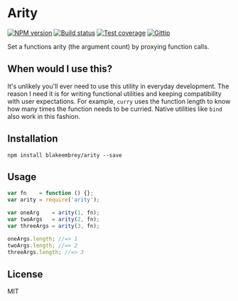 # Arity

[![NPM version][npm-image]][npm-url]
[![Build status][travis-image]][travis-url]
[![Test coverage][coveralls-image]][coveralls-url]
[![Gittip][gittip-image]][gittip-url]

Set a functions arity (the argument count) by proxying function calls.

## When would I use this?

It's unlikely you'll ever need to use this utility in everyday development. The reason I need it is for writing functional utilities and keeping compatibility with user expectations. For example, `curry` uses the function length to know how many times the function needs to be curried. Native utilities like `bind` also work in this fashion.

## Installation

```
npm install blakeembrey/arity --save
```

## Usage

```javascript
var fn    = function () {};
var arity = require('arity');

var oneArg    = arity(1, fn);
var twoArgs   = arity(2, fn);
var threeArgs = arity(3, fn);

oneArgs.length; //=> 1
twoArgs.length; //=> 2
threeArgs.length; //=> 3
```

## License

MIT

[npm-image]: https://img.shields.io/npm/v/arity.svg?style=flat
[npm-url]: https://npmjs.org/package/arity
[travis-image]: https://img.shields.io/travis/blakeembrey/arity.svg?style=flat
[travis-url]: https://travis-ci.org/blakeembrey/arity
[coveralls-image]: https://img.shields.io/coveralls/blakeembrey/arity.svg?style=flat
[coveralls-url]: https://coveralls.io/r/blakeembrey/arity?branch=master
[gittip-image]: https://img.shields.io/gittip/blakeembrey.svg?style=flat
[gittip-url]: https://www.gittip.com/blakeembrey
